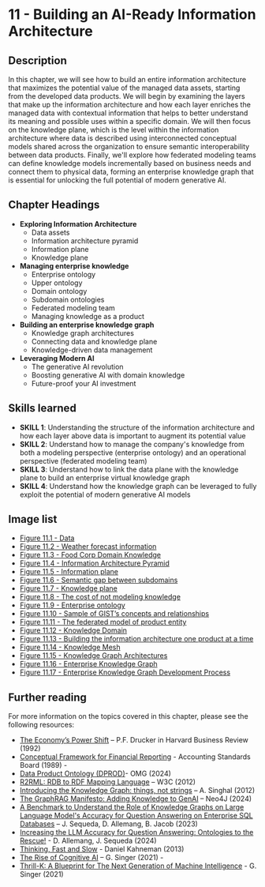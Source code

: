 # 11 - Building an AI-Ready Information Architecture 

## Description
In this chapter, we will see how to build an entire information architecture that maximizes the potential value of the managed data assets, starting from the developed data products. 
We will begin by examining the layers that make up the information architecture and how each layer enriches the managed data with contextual information that helps to better understand its meaning and possible uses within a specific domain. 
We will then focus on the knowledge plane, which is the level within the information architecture where data is described using interconnected conceptual models shared across the organization to ensure semantic interoperability between data products. 
Finally, we'll explore how federated modeling teams can define knowledge models incrementally based on business needs and connect them to physical data, forming an enterprise knowledge graph that is essential for unlocking the full potential of modern generative AI. 

## Chapter Headings  
* **Exploring Information Architecture**
  * Data assets 
  * Information architecture pyramid 
  * Information plane 
  * Knowledge plane
* **Managing enterprise knowledge**
  * Enterprise ontology
   *  Upper ontology
   *  Domain ontology
   *  Subdomain ontologies 
  * Federated modeling team 
  * Managing knowledge as a product 
* **Building an enterprise knowledge graph**
  * Knowledge graph architectures
  * Connecting data and knowledge plane
  * Knowledge-driven data management
* **Leveraging Modern AI**
  * The generative AI revolution 
  * Boosting generative AI with domain knowledge
  * Future-proof your AI investment 


## Skills learned
* **SKILL 1**: Understanding the structure of the information architecture and how each layer above data is important to augment its potential value 
* **SKILL 2**: Understand how to manage the company's knowledge from both a modeling perspective (enterprise ontology) and an operational perspective (federated modeling team)
* **SKILL 3**: Understand how to link the data plane with the knowledge plane to build an enterprise virtual knowledge graph 
* **SKILL 4**: Understand how the knowledge graph can be leveraged to fully exploit the potential of modern generative AI models 


## Image list
* [Figure 11.1 - Data](./images/chapter-11-Fig-1-Data.png)
* [Figure 11.2 - Weather forecast information](./images/chapter-11-Fig-2-Information.png)
* [Figure 11.3 - Food Corp Domain Knowledge](./images/chapter-11-Fig-3-Knowledge.png)
* [Figure 11.4 - Information Architecture Pyramid](./images/chapter-11-Fig-4-Information-architecture.png)
* [Figure 11.5 - Information plane](./images/chapter-11-Fig-5-Information-plane.png)
* [Figure 11.6 - Semantic gap between subdomains](./images/chapter-11-Fig-6-Semantic-gap.png)
* [Figure 11.7 - Knowledge plane](./images/chapter-11-Fig-7-Knowledge-plane.png)
* [Figure 11.8 - The cost of not modeling knowledge](./images/chapter-11-Fig-8-Hidden-costs.png)
* [Figure 11.9 - Enterprise ontology](./images/chapter-11-Fig-9-Enterprise-ontology.png)
* [Figure 11.10 - Sample of GIST’s concepts and relationships](./images/chapter-11-Fig-10-GIST.png)
* [Figure 11.11 - The federated model of product entity](./images/chapter-11-Fig-11-Federated-product-model.png)
* [Figure 11.12 - Knowledge Domain](./images/chapter-11-Fig-12-Knowledge-domains.png)
* [Figure 11.13 - Building the information architecture one product at a time](./images/chapter-11-Fig-13-Incremental-dev.png)
* [Figure 11.14 - Knowledge Mesh](./images/chapter-11-Fig-14-Knowledge-mesh.png)
* [Figure 11.15 - Knowledge Graph Architectures](./images/chapter-11-Fig-15-KG.png)
* [Figure 11.16 - Enterprise Knowledge Graph](./images/chapter-11-Fig-16-EKG.png)
* [Figure 11.17 - Enterprise Knowledge Graph Development Process](./images/chapter-11-Fig-17-One-product-at-a-time.png)


## Further reading 
For more information on the topics covered in this chapter, please see the following resources: 

* [The Economy’s Power Shift](https://hbr.org/) – P.F. Drucker in Harvard Business Review (1992) 
* [Conceptual Framework for Financial Reporting](https://www.ifrs.org/issued-standards/list-of-standards/conceptual-framework/) - Accounting Standards Board (1989) -  
* [Data Product Ontology (DPROD)](https://ekgf.github.io/dprod/ )- OMG (2024) 
* [R2RML: RDB to RDF Mapping Language](https://www.w3.org/TR/r2rml/) – W3C (2012)  
* [Introducing the Knowledge Graph: things, not strings](https://blog.google/products/search/introducing-knowledge-graph-things-not/) – A. Singhal (2012)  
* [The GraphRAG Manifesto: Adding Knowledge to GenAI](https://neo4j.com/blog/graphrag-manifesto/ ) – Neo4J  (2024) 
* [A Benchmark to Understand the Role of Knowledge Graphs on Large Language Model's Accuracy for Question Answering on Enterprise SQL Databases](https://arxiv.org/abs/2311.07509 ) – J. Sequeda, D. Allemang, B. Jacob (2023) 
* [Increasing the LLM Accuracy for Question Answering: Ontologies to the Rescue!](https://arxiv.org/abs/2405.11706) - D. Allemang, J. Sequeda (2024)  
* [Thinking, Fast and Slow](https://a.co/d/cYUteu5) - Daniel Kahneman (2013)  
* [The Rise of Cognitive AI](https://towardsdatascience.com/the-rise-of-cognitive-ai-a29d2b724ccc) – G. Singer (2021) -  
* [Thrill-K: A Blueprint for The Next Generation of Machine Intelligence](https://towardsdatascience.com/thrill-k-a-blueprint-for-the-next-generation-of-machine-intelligence-7ddacddfa0fe) - G. Singer (2021) 
